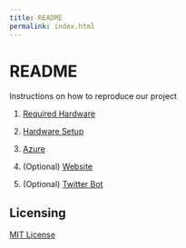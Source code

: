 ```yaml
---
title: README
permalink: index.html
---
```


# README

Instructions on how to reproduce our project

1) [Required Hardware](/RequiredHardware.md)

2) [Hardware Setup](/HardwareSetup.md)

3) [Azure](/Azure.md)

4) (Optional) [Website](/Website.md)

5) (Optional) [Twitter Bot](/TwitterBot.md)

## Licensing
[MIT License](/LICENSE)